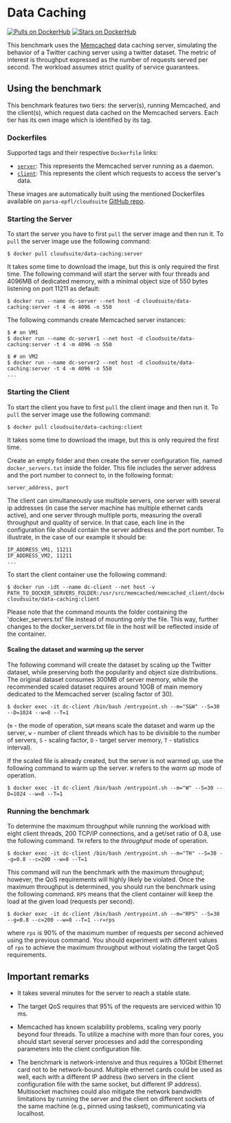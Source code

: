# Data Caching #

[![Pulls on DockerHub][dhpulls]][dhrepo]
[![Stars on DockerHub][dhstars]][dhrepo]

This benchmark uses the [Memcached][memcachedWeb] data caching server,
simulating the behavior of a Twitter caching server using a twitter dataset.
The metric of interest is throughput expressed as the number of requests served per second.
The workload assumes strict quality of service guarantees.

## Using the benchmark ##
This benchmark features two tiers: the server(s), running Memcached, and the client(s), which request data cached on the Memcached servers. Each tier has its own image which is identified by its tag.

### Dockerfiles ###

Supported tags and their respective `Dockerfile` links:

 - [`server`][serverdocker]: This represents the Memcached server running as a daemon.
 - [`client`][clientdocker]: This represents the client which requests to access the server's data.

These images are automatically built using the mentioned Dockerfiles available on `parsa-epfl/cloudsuite` [GitHub repo][repo].

### Starting the Server ####
To start the server you have to first `pull` the server image and then run it. To `pull` the server image use the following command:

    $ docker pull cloudsuite/data-caching:server

It takes some time to download the image, but this is only required the first time.
The following command will start the server with four threads and 4096MB of dedicated memory, with a minimal object size of 550 bytes listening on port 11211 as default:

    $ docker run --name dc-server --net host -d cloudsuite/data-caching:server -t 4 -m 4096 -n 550

 The following commands create Memcached server instances:

    $ # on VM1
    $ docker run --name dc-server1 --net host -d cloudsuite/data-caching:server -t 4 -m 4096 -n 550

    $ # on VM2
    $ docker run --name dc-server2 --net host -d cloudsuite/data-caching:server -t 4 -m 4096 -n 550
    ...
    

### Starting the Client ####

To start the client you have to first `pull` the client image and then run it. To `pull` the server image use the following command:

    $ docker pull cloudsuite/data-caching:client
    
It takes some time to download the image, but this is only required the first time.
    
Create an empty folder and then create the server configuration file, named `docker_servers.txt` inside the folder. This file includes the server address and the port number to connect to, in the following format:

    server_address, port

The client can simultaneously use multiple servers, one server with several ip addresses (in case the server machine has multiple ethernet cards active), and one server through multiple ports, measuring the overall throughput and quality of service. In that case, each line in the configuration file should contain the server address and the port number. To illustrate, in the case of our example it should be:

    IP_ADDRESS_VM1, 11211
    IP_ADDRESS_VM2, 11211
    ...



To start the client container use the following command:

    $ docker run -idt --name dc-client --net host -v PATH_TO_DOCKER_SERVERS_FOLDER:/usr/src/memcached/memcached_client/docker_servers/ cloudsuite/data-caching:client

Please note that the command mounts the folder containing the 'docker_servers.txt' file instead of mounting only the file. This way, further changes to the docker_servers.txt file in the host will be reflected inside of the container. 

#### Scaling the dataset and warming up the server ####

The following command will create the dataset by scaling up the Twitter dataset, while preserving both the popularity and object size distributions. The original dataset consumes 300MB of server memory, while the recommended scaled dataset requires around 10GB of main memory dedicated to the Memcached server (scaling factor of 30).

    $ docker exec -it dc-client /bin/bash /entrypoint.sh --m="S&W" --S=30 --D=1024 --w=8 --T=1
    
(`m` - the mode of operation, `S&M` means scale the dataset and warm up the server, `w` - number of client threads which has to be divisible to the number of servers, `S` - scaling factor, `D` - target server memory, `T` - statistics interval).

If the scaled file is already created, but the server is not warmed up, use the following command to warm up the server. `W` refers to the _warm up_ mode of operation.

    $ docker exec -it dc-client /bin/bash /entrypoint.sh --m="W" --S=30 --D=1024 --w=8 --T=1

### Running the benchmark ###

To determine the maximum throughput while running the workload with eight client threads,
200 TCP/IP connections, and a get/set ratio of 0.8, use the following command. `TH` refers to the _throughput_ mode of operation.

    $ docker exec -it dc-client /bin/bash /entrypoint.sh --m="TH" --S=30 --g=0.8 --c=200 --w=8 --T=1 

This command will run the benchmark with the maximum throughput; however, the QoS requirements will highly likely be violated. Once the maximum throughput is determined, you should run the benchmark using the following command. `RPS` means that the client container will keep the load at the given load (requests per second).   

    $ docker exec -it dc-client /bin/bash /entrypoint.sh --m="RPS" --S=30 --g=0.8 --c=200 --w=8 --T=1 --r=rps 

where `rps` is 90% of the maximum number of requests per second achieved using the previous command. You should experiment with different values of `rps` to achieve the maximum throughput without violating the target QoS requirements.

## Important remarks ##
- It takes several minutes for the server to reach a stable state.

- The target QoS requires that 95% of the requests are serviced within 10 ms.

- Memcached has known scalability problems, scaling very poorly beyond four threads.
To utilize a machine with more than four cores,
you should start several server processes and add the corresponding parameters
into the client configuration file.
- The benchmark is network-intensive and thus requires a 10Gbit Ethernet card
not to be network-bound. Multiple ethernet cards could be used as well,
each with a different IP address (two servers in the client configuration file
with the same socket, but different IP address).
Multisocket machines could also mitigate the network bandwidth limitations by running the server
and the client on different sockets of the same machine
(e.g., pinned using taskset), communicating via localhost.



  [memcachedWeb]: http://memcached.org/ "Memcached Website"

  [serverdocker]: https://github.com/parsa-epfl/cloudsuite/blob/master/benchmarks/data-caching/server/Dockerfile "Server Dockerfile"

  [clientdocker]: https://github.com/parsa-epfl/cloudsuite/blob/master/benchmarks/data-caching/client/Dockerfile "Client Dockerfile"

  [repo]: https://github.com/parsa-epfl/cloudsuite "GitHub Repo"
  [dhrepo]: https://hub.docker.com/r/cloudsuite/data-caching/ "DockerHub Page"
  [dhpulls]: https://img.shields.io/docker/pulls/cloudsuite/data-caching.svg "Go to DockerHub Page"
  [dhstars]: https://img.shields.io/docker/stars/cloudsuite/data-caching.svg "Go to DockerHub Page"
